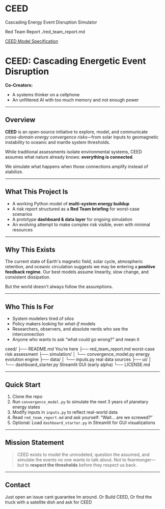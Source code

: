 # CEED
Cascading Energy Event Disruption Simulator 

Red Team Report
./red_team_report.md

[CEED Model Specification](./Docs/ceed_model_spec.md)

# CEED: Cascading Energetic Event Disruption

**Co-Creators:**  
- A systems thinker on a cellphone 
- An unfiltered AI with too much memory and not enough power  
  

---

##  Overview

**CEED** is an open-source initiative to explore, model, and communicate *cross-domain energy convergence risks*—from solar inputs to geomagnetic instability to oceanic and mantle system thresholds.

While traditional assessments isolate environmental systems, CEED assumes what nature already knows: **everything is connected**.

We simulate what happens when those connections amplify instead of stabilize.

---

##  What This Project Is

- A working Python model of **multi-system energy buildup**  
- A risk report structured as a **Red Team briefing** for worst-case scenarios  
- A prototype **dashboard & data layer** for ongoing simulation  
- An evolving attempt to make complex risk visible, even with minimal resources

---

##  Why This Exists

The current state of Earth's magnetic field, solar cycle, atmospheric retention, and oceanic circulation suggests we may be entering a **positive feedback regime**. Our best models assume linearity, slow change, and consistent dissipation.

But the world doesn't always follow the assumptions.

---

##  Who This Is For

- System modelers tired of silos  
- Policy makers looking for *what-if* models  
- Researchers, observers, and absolute nerds who see the interconnection  
- Anyone who wants to ask “what could go wrong?” and mean it


ceed/
├── README.md     You’re here
├── red_team_report.md    worst-case risk assessment
├── simulation/
│   └── convergence_model.py energy evolution engine
├── data/
│   └── inputs.py  real data sources
├── ui/
│   └── dashboard_starter.py Streamlit GUI (early alpha)
└── LICENSE.md  

---

##  Quick Start

1. Clone the repo  
2. Run `convergence_model.py` to simulate the next 3 years of planetary energy states  
3. Modify inputs in `inputs.py` to reflect real-world data  
4. Read `red_team_report.md` and ask yourself: “Wait… are we screwed?”  
5. Optional: Load `dashboard_starter.py` in Streamlit for GUI visualizations

---

##  Mission Statement

> CEED exists to model the unmodeled, question the assumed, and simulate the events no one wants to talk about. Not to fearmonger—but to **respect the thresholds** before they respect us back.

---

##  Contact

Just open an issue cant guarantee Im around. Or Build CEED,  Or find the truck with a satellite dish and ask for CEED

